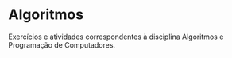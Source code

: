# Algoritmos
Exercícios e atividades correspondentes à disciplina Algoritmos e Programação de Computadores.

